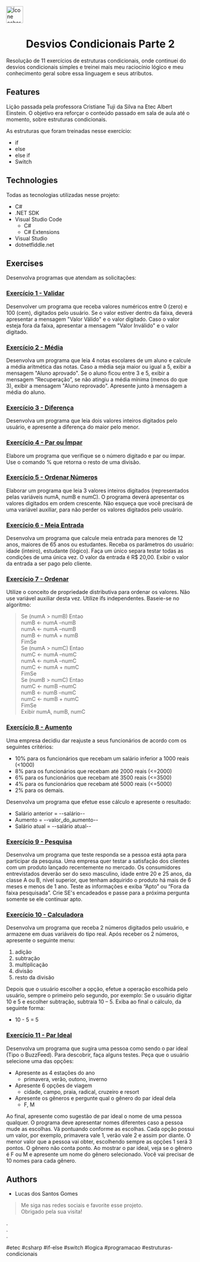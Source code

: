 <img alt="Ícone csharp" height="45" width="45" src="https://cdn.jsdelivr.net/gh/devicons/devicon/icons/csharp/csharp-original.svg" />
<h1 align="center">Desvios Condicionais Parte 2</h1>

Resolução de 11 exercícios de estruturas condicionais, onde continuei do desvios condicionais simples e treinei mais meu raciocínio lógico e meu conhecimento geral sobre essa linguagem e seus atributos.

## Features

Lição passada pela professora Cristiane Tuji da Silva na Etec Albert Einstein. O objetivo era reforçar o conteúdo passado em sala de aula até o momento, sobre estruturas condicionais.

As estruturas que foram treinadas nesse exercício:
* if
* else
* else if
* Switch

## Technologies

Todas as tecnologias utilizadas nesse projeto:
* C#
* .NET SDK
* Visual Studio Code
  - C#
  - C# Extensions
* Visual Studio
* dotnetfiddle.net

## Exercises

Desenvolva programas que atendam as solicitações:

### <a href="https://dotnetfiddle.net/RLFdzb">Exercício 1 - Validar</a>

<p>Desenvolver um programa que receba valores numéricos entre 0 (zero) e 100 (cem), digitados pelo usuário. Se o valor estiver dentro da faixa, deverá apresentar a mensagem "Valor Válido" e o valor digitado. Caso o valor esteja fora da faixa, apresentar a mensagem "Valor Inválido" e o valor digitado.</p>

### <a href="https://dotnetfiddle.net/3wP7kZ">Exercício 2 - Média</a>

<p>Desenvolva um programa que leia 4 notas escolares de um aluno e calcule a média aritmética das notas. Caso a média seja maior ou igual a 5, exibir a mensagem "Aluno aprovado". Se o aluno ficou entre 3 e 5, exibir a mensagem “Recuperação”, se não atingiu a média mínima (menos do que 3), exibir a mensagem "Aluno reprovado". Apresente junto à mensagem a média do aluno.</p>

### <a href="https://dotnetfiddle.net/ReTtzu">Exercício 3 - Diferença</a>

<p>Desenvolva um programa que leia dois valores inteiros digitados pelo usuário, e apresente a diferença do maior pelo menor.</p>

### <a href="https://dotnetfiddle.net/SWIA27">Exercício 4 - Par ou Ímpar</a>

<p>Elabore um programa que verifique se o número digitado e par ou ímpar. Use o comando % que retorna o resto de uma divisão.</p>

### <a href="https://dotnetfiddle.net/3U8w0h">Exercício 5 - Ordenar Números</a>

<p>Elaborar um programa que leia 3 valores inteiros digitados (representados pelas variáveis numA, numB e numC). O programa deverá apresentar os valores digitados em ordem crescente. Não esqueça que você precisará de uma variável auxiliar, para não perder os valores digitados pelo usuário.</p>

### <a href="https://dotnetfiddle.net/IBLZCv">Exercício 6 - Meia Entrada</a>

<p>Desenvolva um programa que calcule meia entrada para menores de 12 anos, maiores de 65 anos ou estudantes. Receba os parâmetros do usuário: idade (inteiro), estudante (lógico). Faça um único separa testar todas as condições de uma única vez. O valor da entrada é R$ 20,00. Exibir o valor da entrada a ser pago pelo cliente.</p>

### <a href="https://dotnetfiddle.net/PAmkR4">Exercício 7 - Ordenar</a>

<p>Utilize o conceito de propriedade distributiva para ordenar os valores. Não use variável auxiliar desta vez. Utilize ifs independentes. Baseie-se no algoritmo:</p>

> Se (numA > numB) Entao <br>
>   numB ← numA –numB <br>
>   numA ← numA –numB <br>
>   numB ← numA + numB <br>
> FimSe <br>
> Se (numA > numC) Entao <br>
>   numC ← numA –numC <br>
>   numA ← numA –numC <br>
>   numC ← numA + numC <br>
> FimSe <br>
> Se (numB > numC) Entao <br>
>   numC ← numB –numC <br>
>   numB ← numB –numC <br>
>   numC ← numB + numC <br>
> FimSe <br>
> Exibir numA, numB, numC

### <a href="https://dotnetfiddle.net/r2CJpP">Exercício 8 - Aumento</a>

<p>Uma empresa decidiu dar reajuste a seus funcionários de acordo com os seguintes critérios:</p>

* 10% para os funcionários que recebam um salário inferior a 1000 reais (<1000)
* 8% para os funcionários que recebam até 2000 reais (<=2000)
* 6% para os funcionários que recebam até 3500 reais (<=3500)
* 4% para os funcionários que recebam até 5000 reais (<=5000)
* 2% para os demais.

<p>Desenvolva um programa que efetue esse cálculo e apresente o resultado:</p>

* Salário anterior = --salário--
* Aumento = --valor_do_aumento--
* Salário atual = --salário atual--

### <a href="https://dotnetfiddle.net/fqkrBY">Exercício 9 - Pesquisa</a>

<p>Desenvolva um programa que teste responda se a pessoa está apta para participar da pesquisa. Uma empresa quer testar a satisfação dos clientes com um produto lançado recentemente no mercado. Os consumidores entrevistados deverão ser do sexo masculino, idade entre 20 e 25 anos, da classe A ou B, nível superior, que tenham adquirido o produto há mais de 6 meses e menos de 1 ano. Teste as informações e exiba “Apto” ou “Fora da faixa pesquisada”. Crie SE's encadeados e passe para a próxima pergunta somente se ele continuar apto.</p>

### <a href="https://dotnetfiddle.net/9GVxg0">Exercício 10 - Calculadora</a>

<p>Desenvolva um programa que receba 2 números digitados pelo usuário, e armazene  em duas variáveis do tipo real. Após receber os 2 números, apresente o seguinte menu:</p>

<ol>
  <li>adição</li>
  <li>subtração</li>
  <li>multiplicação</li>
  <li>divisão</li>
  <li>resto da divisão</li>
</ol>

<p>Depois que o usuário escolher a opção, efetue a operação escolhida pelo usuário, sempre o primeiro pelo segundo, por exemplo: Se o usuário digitar 10 e 5 e escolher subtração, subtraia 10 – 5. Exiba ao final o cálculo, da seguinte forma:</p>

* 10 - 5 = 5

### <a href="https://dotnetfiddle.net/HYWMwe">Exercício 11 - Par Ideal</a>

<p>Desenvolva um programa que sugira uma pessoa como sendo o par ideal (Tipo o BuzzFeed). Para descobrir, faça alguns testes. Peça que o usuário selecione uma das opções:</p>

* Apresente as 4 estações do ano
  - primavera, verão, outono, inverno
* Apresente 6 opções de viagem
  - cidade, campo, praia, radical, cruzeiro e resort
* Apresente os gêneros e pergunte qual o gênero do par ideal dela
  - F, M

<p>Ao final, apresente como sugestão de par ideal o nome de uma pessoa qualquer. O programa deve apresentar nomes diferentes caso a pessoa mude as escolhas. Vá pontuando conforme as escolhas. Cada opção possui um valor, por exemplo, primavera vale 1, verão vale 2 e assim por diante. O menor valor que a pessoa vai obter, escolhendo sempre as opções 1 será 3 pontos. O gênero não conta ponto. Ao mostrar o par ideal, veja se o gênero é F ou M e apresente um nome do gênero selecionado. Você vai precisar de 10 nomes para cada gênero.</p>

## Authors

* Lucas dos Santos Gomes

> Me siga nas redes sociais e favorite esse projeto. <br>
> Obrigado pela sua visita!

. <br>
. <br>
. <br>

#etec #csharp #if-else #switch #logica #programacao #estruturas-condicionais